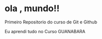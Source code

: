  # ola , mundo!!
 Primeiro Repositorio do curso de Git e Github

 Eu aprendi tudo no Curso GUANABARA
